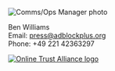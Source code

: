 ![Comms/Ops Manager photo](/images/people/ben.jpeg)

Ben Williams<br>
Email: [press@adblockplus.org](mailto:press@adblockplus.org)<br>
Phone: +49 221 42363297

[![Online Trust Alliance logo](/images/ota-logo.png)](https://otalliance.org/)
